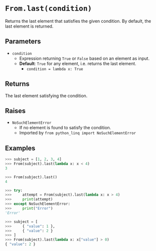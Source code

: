 `From.last(condition)`
=======================

Returns the last element that satisfies the given condition. By default, the last element is returned.

Parameters
----------

- `condition`
    - Expression returning `True` or `False` based on an element as input.
    - __Default__: `True` for any element, i.e. returns the last element.
        - `condition = lambda x: True`

Returns
-------

The last element satisfying the condition.

Raises
------

- `NoSuchElementError`
    - If no element is found to satisfy the condition.
    - Imported by `from python_linq import NoSuchElementError`

Examples
--------

```python
>>> subject = [1, 2, 3, 4]
>>> From(subject).last(lambda x: x < 4)
3

>>> From(subject).last()
4

>>> try:
>>>     attempt = From(subject).last(lambda x: x > 4)
>>>     print(attempt)
>>> except NoSuchElementError:
>>>     print("Error")
'Error'

>>> subject = [
>>>     { "value": 1 },
>>>     { "value": 2 }
>>> ]
>>> From(subject).last(lambda x: x["value"] > 0)
{ "value": 2 }
```